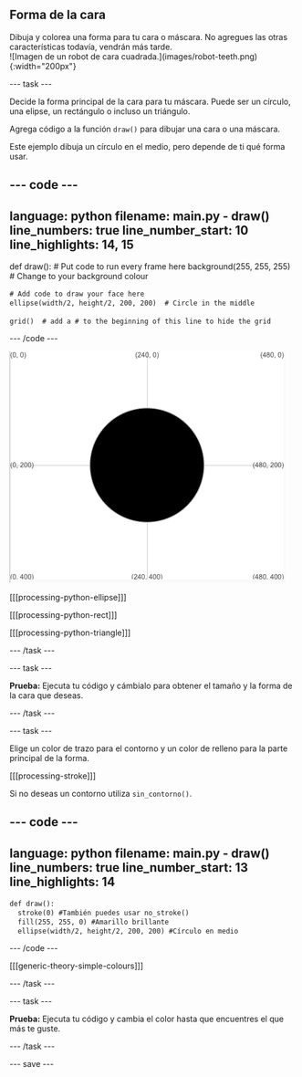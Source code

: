 ## Forma de la cara

<div style="display: flex; flex-wrap: wrap">
<div style="flex-basis: 200px; flex-grow: 1; margin-right: 15px;">
Dibuja y colorea una forma para tu cara o máscara. No agregues las otras características todavía, vendrán más tarde.
</div>
<div>
![Imagen de un robot de cara cuadrada.](images/robot-teeth.png){:width="200px"}
</div>
</div>

--- task ---

Decide la forma principal de la cara para tu máscara. Puede ser un círculo, una elipse, un rectángulo o incluso un triángulo.

Agrega código a la función `draw()` para dibujar una cara o una máscara.

Este ejemplo dibuja un círculo en el medio, pero depende de ti qué forma usar.

--- code ---
---
language: python filename: main.py - draw() line_numbers: true line_number_start: 10
line_highlights: 14, 15
---

def draw(): # Put code to run every frame here background(255, 255, 255)  # Change to your background colour

    # Add code to draw your face here
    ellipse(width/2, height/2, 200, 200)  # Circle in the middle
    
    grid()  # add a # to the beginning of this line to hide the grid

--- /code ---

![El área de salida que muestra un círculo negro en el medio de la cuadrícula.](images/black-circle.png)

[[[processing-python-ellipse]]]


[[[processing-python-rect]]]


[[[processing-python-triangle]]]

--- /task ---

--- task ---

**Prueba:** Ejecuta tu código y cámbialo para obtener el tamaño y la forma de la cara que deseas.

--- /task ---

--- task ---

Elige un color de trazo para el contorno y un color de relleno para la parte principal de la forma.

[[[processing-stroke]]]

Si no deseas un contorno utiliza `sin_contorno()`.

--- code ---
---
language: python filename: main.py - draw() line_numbers: true line_number_start: 13
line_highlights: 14
---

    def draw(): 
      stroke(0) #También puedes usar no_stroke() 
      fill(255, 255, 0) #Amarillo brillante 
      ellipse(width/2, height/2, 200, 200) #Círculo en medio

--- /code ---

[[[generic-theory-simple-colours]]]

--- /task ---

--- task ---

**Prueba:** Ejecuta tu código y cambia el color hasta que encuentres el que más te guste.

--- /task ---

--- save ---
